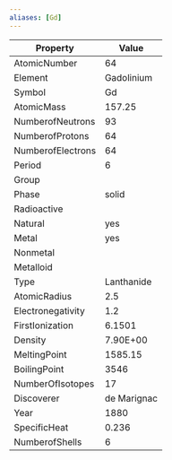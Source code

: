 ```yaml
---
aliases: [Gd]
---
```


| Property          | Value       |
| ----------------- | ----------- |
| AtomicNumber      | 64          |
| Element           | Gadolinium  |
| Symbol            | Gd          |
| AtomicMass        | 157.25      |
| NumberofNeutrons  | 93          |
| NumberofProtons   | 64          |
| NumberofElectrons | 64          |
| Period            | 6           |
| Group             |             |
| Phase             | solid       |
| Radioactive       |             |
| Natural           | yes         |
| Metal             | yes         |
| Nonmetal          |             |
| Metalloid         |             |
| Type              | Lanthanide  |
| AtomicRadius      | 2.5         |
| Electronegativity | 1.2         |
| FirstIonization   | 6.1501      |
| Density           | 7.90E+00    |
| MeltingPoint      | 1585.15     |
| BoilingPoint      | 3546        |
| NumberOfIsotopes  | 17          |
| Discoverer        | de Marignac |
| Year              | 1880        |
| SpecificHeat      | 0.236       |
| NumberofShells    | 6           |
